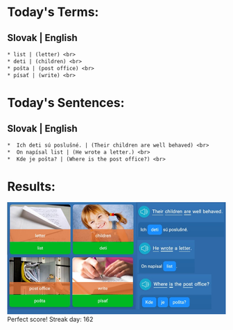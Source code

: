 # Today's Terms: <br>

## Slovak | English <br>
    * list | (letter) <br>
    * deti | (children) <br>
    * pošta | (post office) <br> 
    * písať | (write) <br>
    
# Today's Sentences:
  ## Slovak | English <br>
    *  Ich deti sú poslušné. | (Their children are well behaved) <br>
    *  On napísal list | (He wrote a letter.) <br> 
    *  Kde je pošta? | (Where is the post office?) <br>
   
# Results: 
![Slovak Lesson Today](https://github.com/EO4wellness/T-I-L/blob/main/polyglot/eslovaco/images/2020-12-22.jpg)
Perfect score!  Streak day: 162
